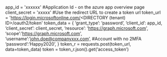 app_id = 'xxxxxx' #Application Id - on the azure app overview page
client_secret = 'xxxxx' 
#Use the redirect URL to create a token url
token_url = 'https://login.microsoftonline.com/<DIRECTORY (tenant) ID>/oauth2/token'
token_data = {
 ‘grant_type’: ‘password’,
 ‘client_id’: app_id,
 ‘client_secret’: client_secret,
 ‘resource’: ‘https://graph.microsoft.com',
 ‘scope’:’https://graph.microsoft.com',
 ‘username’:’john.doe@companyxxx.com’, #Account with no 2MFA
 ‘password’:’Happy2020’,
}
token_r = requests.post(token_url, data=token_data)
token = token_r.json().get(‘access_token’)
